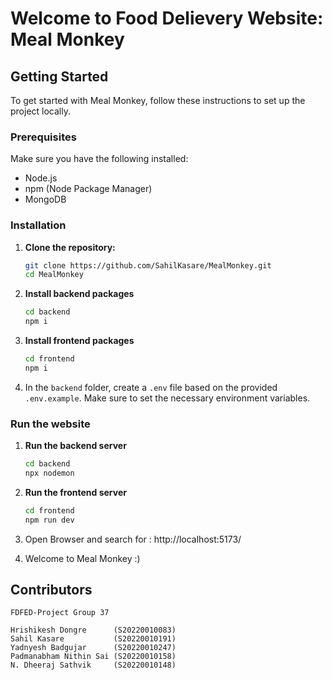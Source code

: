 # Welcome to Food Delievery Website: Meal Monkey

## Getting Started

To get started with Meal Monkey, follow these instructions to set up the project locally.

### Prerequisites

Make sure you have the following installed:

- Node.js
- npm (Node Package Manager)
- MongoDB

### Installation

1. **Clone the repository:**
   ```bash
   git clone https://github.com/SahilKasare/MealMonkey.git
   cd MealMonkey
   ```
2. **Install backend packages**
   ```bash
   cd backend
   npm i
   ```
3. **Install frontend packages**
   ```bash
   cd frontend
   npm i
   ```

4. In the `backend` folder, create a `.env` file based on the provided `.env.example`. Make sure to set the necessary environment variables.

### Run the website

1. **Run the backend server**
   ```bash
   cd backend
   npx nodemon
   ```

2. **Run the frontend server**
   ```bash
   cd frontend
   npm run dev
   ```
3. Open Browser and search for : http://localhost:5173/
4. Welcome to Meal Monkey :)

## Contributors
```
FDFED-Project Group 37

Hrishikesh Dongre      (S20220010083)
Sahil Kasare           (S20220010191)
Yadnyesh Badgujar      (S20220010247)
Padmanabham Nithin Sai (S20220010158)
N. Dheeraj Sathvik     (S20220010148)
```
